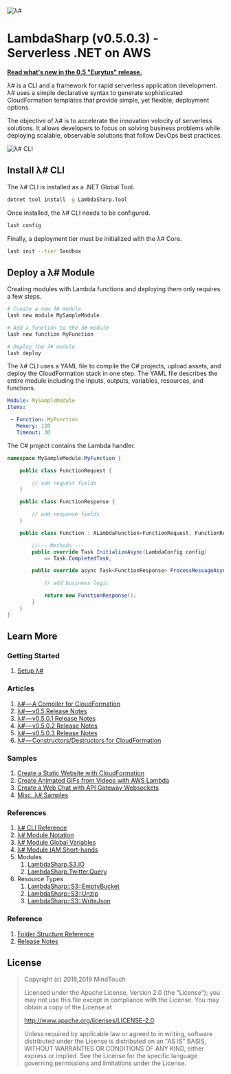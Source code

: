 ﻿![λ#](Docs/LambdaSharp_v2_small.png)

# LambdaSharp (v0.5.0.3) - Serverless .NET on AWS

**[Read what's new in the 0.5 "Eurytus" release.](Docs/ReleaseNotes-Eurytus.md)**

λ# is a CLI and a framework for rapid serverless application development. λ# uses a simple declarative syntax to generate sophisticated CloudFormation templates that provide simple, yet flexible, deployment options.

The objective of λ# is to accelerate the innovation velocity of serverless solutions. It allows developers to focus on solving business problems while deploying scalable, observable solutions that follow DevOps best practices.

![λ# CLI](Docs/LashAnsiColor-WIP.gif)

## Install λ# CLI

The λ# CLI is installed as a .NET Global Tool.

```bash
dotnet tool install -g LambdaSharp.Tool
```

Once installed, the λ# CLI needs to be configured.
```bash
lash config
```

Finally, a deployment tier must be initialized with the λ# Core.
```bash
lash init --tier Sandbox
```

## Deploy a λ# Module

Creating modules with Lambda functions and deploying them only requires a few steps.

```bash
# Create a new λ# module
lash new module MySampleModule

# Add a function to the λ# module
lash new function MyFunction

# Deploy the λ# module
lash deploy
```

The λ# CLI uses a YAML file to compile the C# projects, upload assets, and deploy the CloudFormation stack in one step. The YAML file describes the entire module including the inputs, outputs, variables, resources, and functions.

```yaml
Module: MySampleModule
Items:

 - Function: MyFunction
   Memory: 128
   Timeout: 30
```

The C# project contains the Lambda handler.

```csharp
namespace MySampleModule.MyFunction {

    public class FunctionRequest {

        // add request fields
    }

    public class FunctionResponse {

        // add response fields
    }

    public class Function : ALambdaFunction<FunctionRequest, FunctionResponse> {

        //--- Methods ---
        public override Task InitializeAsync(LambdaConfig config)
            => Task.CompletedTask;

        public override async Task<FunctionResponse> ProcessMessageAsync(FunctionRequest request, ILambdaContext context) {

            // add business logic

            return new FunctionResponse();
        }
    }
}
```

## Learn More

### Getting Started

1. [Setup λ#](Docs/ReadMe.md)

### Articles

1. [λ# — A Compiler for CloudFormation](https://medium.com/mindtouch-engineering/%CE%BB-a-compiler-for-cloudformation-b35744e49d6c)
1. [λ# — v0.5 Release Notes](https://medium.com/mindtouch-engineering/%CE%BB-news-0-5-rc1-released-906bdfc059a)
1. [λ# — v0.5.0.1 Release Notes](https://medium.com/mindtouch-engineering/%CE%BB-v0-5-0-1-release-notes-f07966ace1c5)
1. [λ# — v0.5.0.2 Release Notes](https://medium.com/mindtouch-engineering/%CE%BB-v0-5-0-2-release-notes-69458b35bddd)
1. [λ# — v0.5.0.3 Release Notes](#)
1. [λ# — Constructors/Destructors for CloudFormation](https://medium.com/@wikinaut/constructors-destructors-for-cloudformation-stacks-233de1b1fcca)

### Samples

1. [Create a Static Website with CloudFormation](https://github.com/LambdaSharp/StaticWebsite-Sample)
1. [Create Animated GIFs from Videos with AWS Lambda](https://github.com/LambdaSharp/GifMaker-Sample)
1. [Create a Web Chat with API Gateway Websockets](https://github.com/LambdaSharp/WebSocketsChat-Sample)
1. [Misc. λ# Samples](Samples/ReadMe.md)

### References

1. [λ# CLI Reference](src/LambdaSharp.Tool/ReadMe.md)
1. [λ# Module Notation](Docs/Module.md)
1. [λ# Module Global Variables](Docs/Module-Global-Variables.md)
1. [λ# Module IAM Short-hands](src/LambdaSharp.Tool/Resources/IAM-Mappings.yml)
1. Modules
    1. [LambdaSharp.S3.IO](Docs/LambdaSharp-S3-IO.md)
    1. [LambdaSharp.Twitter.Query](Docs/LambdaSharp-Twitter-Query.md)
1. Resource Types
    1. [LambdaSharp::S3::EmptyBucket](Docs/LambdaSharp-S3-EmptyBucket.md)
    1. [LambdaSharp::S3::Unzip](Docs/LambdaSharp-S3-Unzip.md)
    1. [LambdaSharp::S3::WriteJson](Docs/LambdaSharp-S3-WriteJson.md)

### Reference

1. [Folder Structure Reference](Docs/FolderStructure.md)
1. [Release Notes](Docs/ReadMe.md)

## License

> Copyright (c) 2018,2019 MindTouch
>
> Licensed under the Apache License, Version 2.0 (the "License");
> you may not use this file except in compliance with the License.
> You may obtain a copy of the License at
>
> http://www.apache.org/licenses/LICENSE-2.0
>
> Unless required by applicable law or agreed to in writing, software
> distributed under the License is distributed on an "AS IS" BASIS,
> WITHOUT WARRANTIES OR CONDITIONS OF ANY KIND, either express or implied.
> See the License for the specific language governing permissions and
> limitations under the License.
